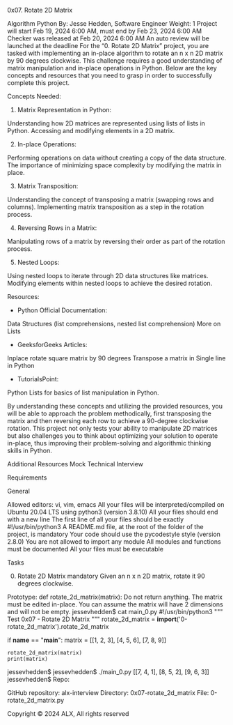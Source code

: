 0x07. Rotate 2D Matrix

Algorithm
Python
 By: Jesse Hedden, Software Engineer
 Weight: 1
 Project will start Feb 19, 2024 6:00 AM, must end by Feb 23, 2024 6:00 AM
 Checker was released at Feb 20, 2024 6:00 AM
 An auto review will be launched at the deadline
For the “0. Rotate 2D Matrix” project, you are tasked with implementing an in-place algorithm to rotate an n x n 2D matrix by 90 degrees clockwise. This challenge requires a good understanding of matrix manipulation and in-place operations in Python. Below are the key concepts and resources that you need to grasp in order to successfully complete this project.

Concepts Needed:

1. Matrix Representation in Python:

Understanding how 2D matrices are represented using lists of lists in Python.
Accessing and modifying elements in a 2D matrix.


2. In-place Operations:

Performing operations on data without creating a copy of the data structure.
The importance of minimizing space complexity by modifying the matrix in place.

3. Matrix Transposition:

Understanding the concept of transposing a matrix (swapping rows and columns).
Implementing matrix transposition as a step in the rotation process.

4. Reversing Rows in a Matrix:

Manipulating rows of a matrix by reversing their order as part of the rotation process.

5. Nested Loops:

Using nested loops to iterate through 2D data structures like matrices.
Modifying elements within nested loops to achieve the desired rotation.


Resources:

- Python Official Documentation:

Data Structures (list comprehensions, nested list comprehension)
More on Lists

- GeeksforGeeks Articles:

Inplace rotate square matrix by 90 degrees
Transpose a matrix in Single line in Python

- TutorialsPoint:

Python Lists for basics of list manipulation in Python.


By understanding these concepts and utilizing the provided resources, you will be able to approach the problem methodically, first transposing the matrix and then reversing each row to achieve a 90-degree clockwise rotation. This project not only tests your ability to manipulate 2D matrices but also challenges you to think about optimizing your solution to operate in-place, thus improving their problem-solving and algorithmic thinking skills in Python.

Additional Resources
Mock Technical Interview


Requirements

General

Allowed editors: vi, vim, emacs
All your files will be interpreted/compiled on Ubuntu 20.04 LTS using python3 (version 3.8.10)
All your files should end with a new line
The first line of all your files should be exactly #!/usr/bin/python3
A README.md file, at the root of the folder of the project, is mandatory
Your code should use the pycodestyle style (version 2.8.0)
You are not allowed to import any module
All modules and functions must be documented
All your files must be executable


Tasks

0. Rotate 2D Matrix
mandatory
Given an n x n 2D matrix, rotate it 90 degrees clockwise.

Prototype: def rotate_2d_matrix(matrix):
Do not return anything. The matrix must be edited in-place.
You can assume the matrix will have 2 dimensions and will not be empty.
jessevhedden$ cat main_0.py
#!/usr/bin/python3
"""
Test 0x07 - Rotate 2D Matrix
"""
rotate_2d_matrix = __import__('0-rotate_2d_matrix').rotate_2d_matrix

if __name__ == "__main__":
    matrix = [[1, 2, 3],
              [4, 5, 6],
              [7, 8, 9]]

    rotate_2d_matrix(matrix)
    print(matrix)

jessevhedden$
jessevhedden$ ./main_0.py
[[7, 4, 1],
[8, 5, 2],
[9, 6, 3]]
jessevhedden$
Repo:

GitHub repository: alx-interview
Directory: 0x07-rotate_2d_matrix
File: 0-rotate_2d_matrix.py
   
Copyright © 2024 ALX, All rights reserved
